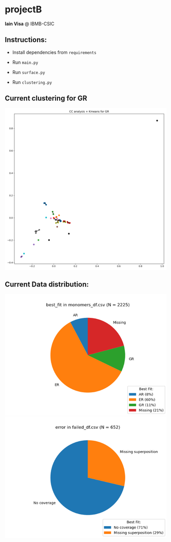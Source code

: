 # projectB
**Iain Visa** @ IBMB-CSIC
## Instructions:

- Install dependencies from `requirements`

- Run `main.py`
- Run `surface.py`
- Run `clustering.py`


## Current clustering for GR
![GR_cc_clustered.png](images/cc/GR_cc.png)

## Current Data distribution:
![monomers_df.png](charts/monomers_df.png)
![failed_df.png](charts/failed_df.png)

